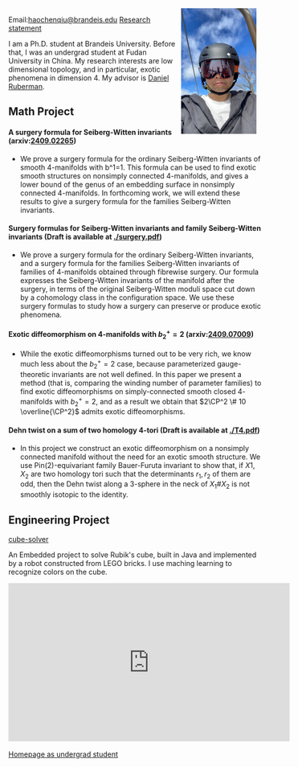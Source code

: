 <img src="./picture.jpg" alt="我的照片" style="float: right; margin-right: 10px; width: 150px; height: 250px;">

Email:[haochenqiu@brandeis.edu](haochenqiu@brandeis.edu)
[Research statement](./research_statement.pdf) 

I am a Ph.D. student at Brandeis University. Before that, I was an undergrad student at Fudan University in China. My research interests are low dimensional topology, and in particular, exotic phenomena in dimension 4. My advisor is [Daniel Ruberman](https://people.brandeis.edu/~ruberman/). 


## Math Project

#### A surgery formula for Seiberg-Witten invariants (arxiv:[2409.02265](https://arxiv.org/abs/2409.02265))
- We prove a surgery formula for the ordinary Seiberg-Witten invariants of smooth 4-manifolds with b^1=1. This formula can be used to find exotic smooth structures on nonsimply connected 4-manifolds, and gives a lower bound of the genus of an embedding surface in nonsimply connected 4-manifolds. In forthcoming work, we will extend these results to give a surgery formula for the families Seiberg-Witten invariants. 

#### Surgery formulas for Seiberg-Witten invariants and family Seiberg-Witten invariants (Draft is available at [./surgery.pdf](./surgery.pdf))
- We prove a surgery formula for the ordinary Seiberg-Witten invariants, and a surgery formula for the families Seiberg-Witten invariants of families of 4-manifolds obtained through fibrewise surgery. Our formula expresses the Seiberg-Witten invariants of the manifold after the surgery, in terms of the original Seiberg-Witten moduli space cut down by a cohomology class in the configuration space. We use these surgery formulas to study how a surgery can preserve or produce exotic phenomena.

#### Exotic diffeomorphism on $4$-manifolds with $b_2^+ = 2$ (arxiv:[2409.07009](https://arxiv.org/abs/2409.07009))
- While the exotic diffeomorphisms turned out to be very rich, we know much less about the $b^+_2 =2$ case, because parameterized gauge-theoretic invariants are not well defined. In this paper we present a method (that is, comparing the winding number of parameter families) to find exotic diffeomorphisms on simply-connected smooth closed $4$-manifolds with $b^+_2 =2$, and as a result we obtain that $2\CP^2 \# 10 \overline{\CP^2}$ admits exotic diffeomorphisms.

#### Dehn twist on a sum of two homology $4$-tori (Draft is available at [./T4.pdf](./T4.pdf))
- In this project we construct an exotic diffeomorphism on a nonsimply connected manifold without the need for an exotic smooth structure. We use Pin(2)-equivariant family Bauer-Furuta invariant to show that, if $X1,X_2$ are two homology tori such that the determinants $r_1,r_2$ of them are odd, then the Dehn twist along a $3$-sphere in the neck of $X_1\# X_2$ is not smoothly isotopic to the identity.

## Engineering Project

[cube-solver](https://github.com/hcqiu/cube-solver)

An Embedded project to solve Rubik's cube, built in Java and implemented by a robot constructed from LEGO bricks. I use maching learning to recognize colors on the cube.

<iframe width="560" height="315" src="https://www.youtube.com/embed/dAfDIDdDclc" frameborder="0" allow="accelerometer; autoplay; encrypted-media; gyroscope; picture-in-picture" allowfullscreen></iframe>


[Homepage as undergrad student](./undergrad.md)
